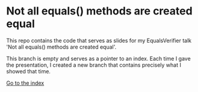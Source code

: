 # Not all equals() methods are created equal

This repo contains the code that serves as slides for my EqualsVerifier talk 'Not all equals() methods are created equal'.

This branch is empty and serves as a pointer to an index. Each time I gave the presentation, I created a new branch that contains precisely what I showed that time.

[Go to the index](https://jqno.nl/talks/equalsverifier/)
